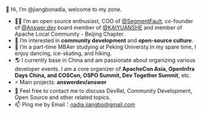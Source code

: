 👋 Hi, I’m @jiangbonadia, welcome to my zone.

- 👩‍💻 I’m an open source enthusiast, COO of [@SegmentFault](https://github.com/segmentfault), co-founder of [@Answer.dev](https://github.com/answerdev/answer) board member of [@KAIYUANSHE](https://github.com/kaiyuanshe) and member of Apache Local Community - Beijing Chapter.
- 👀 I’m interested in **community development** and **open-source culture**.
- 💃 I’m a part-time MBAer studying at Peking Universty.In my spare time, I enjoy dancing, ice-skating, and hiking.
- 🌎 I currently base in China and am passionate about organizing various developer events. I am a core organizer of **ApacheCon Asia, OpenInfra Days China, and COSCon, OSPO Summit, Dev Together Summit**, etc.
- ⚡ Main projects: **answerdev/answer**
- 💞️ Feel free to contact me to discuss DevRel, Community Development, Open Source and other related topics.
- 📫 Ping me by Email：nadia.jiangbo@gmail.com
